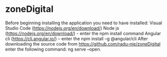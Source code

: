 # zoneDigital
Before beginning installing the application you need to have installed:
Visual Studio Code (https://nodejs.org/en/download/) 
Node js (https://nodejs.org/en/download/)  - enter the npm install command
Angular cli (https://cli.angular.io/) – enter the npm install –g @angular/cli
After downloading the source code from https://github.com/radu-nie/zoneDigital enter the following command: ng serve –open.
